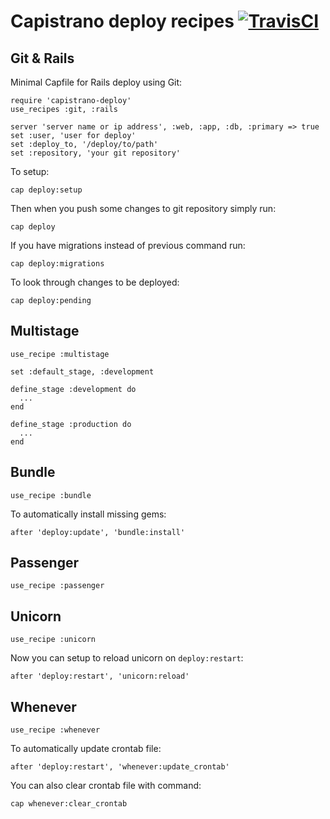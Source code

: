 Capistrano deploy recipes [![TravisCI](https://secure.travis-ci.org/lest/capistrano-deploy.png?branch=master)](http://travis-ci.org/lest/capistrano-deploy)
=========================

Git & Rails
-----------

Minimal Capfile for Rails deploy using Git:

    require 'capistrano-deploy'
    use_recipes :git, :rails

    server 'server name or ip address', :web, :app, :db, :primary => true
    set :user, 'user for deploy'
    set :deploy_to, '/deploy/to/path'
    set :repository, 'your git repository'

To setup:

    cap deploy:setup

Then when you push some changes to git repository simply run:

    cap deploy

If you have migrations instead of previous command run:

    cap deploy:migrations

To look through changes to be deployed:

    cap deploy:pending

Multistage
----------

    use_recipe :multistage

    set :default_stage, :development

    define_stage :development do
      ...
    end

    define_stage :production do
      ...
    end

Bundle
------

    use_recipe :bundle

To automatically install missing gems:

    after 'deploy:update', 'bundle:install'

Passenger
---------

    use_recipe :passenger

Unicorn
-------

    use_recipe :unicorn

Now you can setup to reload unicorn on `deploy:restart`:

    after 'deploy:restart', 'unicorn:reload'

Whenever
--------

    use_recipe :whenever

To automatically update crontab file:

    after 'deploy:restart', 'whenever:update_crontab'

You can also clear crontab file with command:

    cap whenever:clear_crontab
